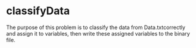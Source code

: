 # classifyData
The purpose of this problem is to classify the data from Data.txtcorrectly and assign it to variables, then write these assigned
variables to the binary file.
